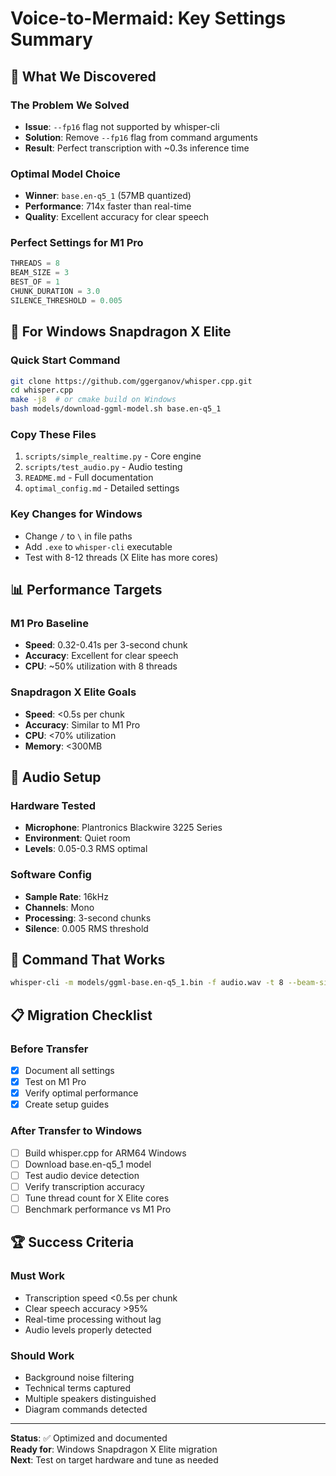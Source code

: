 # Voice-to-Mermaid: Key Settings Summary

## 🎯 What We Discovered

### The Problem We Solved
- **Issue**: `--fp16` flag not supported by whisper-cli
- **Solution**: Remove `--fp16` flag from command arguments
- **Result**: Perfect transcription with ~0.3s inference time

### Optimal Model Choice
- **Winner**: `base.en-q5_1` (57MB quantized)
- **Performance**: 714x faster than real-time
- **Quality**: Excellent accuracy for clear speech

### Perfect Settings for M1 Pro
```python
THREADS = 8
BEAM_SIZE = 3
BEST_OF = 1
CHUNK_DURATION = 3.0
SILENCE_THRESHOLD = 0.005
```

## 🚀 For Windows Snapdragon X Elite

### Quick Start Command
```bash
git clone https://github.com/ggerganov/whisper.cpp.git
cd whisper.cpp
make -j8  # or cmake build on Windows
bash models/download-ggml-model.sh base.en-q5_1
```

### Copy These Files
1. `scripts/simple_realtime.py` - Core engine
2. `scripts/test_audio.py` - Audio testing
3. `README.md` - Full documentation
4. `optimal_config.md` - Detailed settings

### Key Changes for Windows
- Change `/` to `\` in file paths
- Add `.exe` to `whisper-cli` executable
- Test with 8-12 threads (X Elite has more cores)

## 📊 Performance Targets

### M1 Pro Baseline
- **Speed**: 0.32-0.41s per 3-second chunk
- **Accuracy**: Excellent for clear speech
- **CPU**: ~50% utilization with 8 threads

### Snapdragon X Elite Goals
- **Speed**: <0.5s per chunk
- **Accuracy**: Similar to M1 Pro
- **CPU**: <70% utilization
- **Memory**: <300MB

## 🎤 Audio Setup

### Hardware Tested
- **Microphone**: Plantronics Blackwire 3225 Series
- **Environment**: Quiet room
- **Levels**: 0.05-0.3 RMS optimal

### Software Config
- **Sample Rate**: 16kHz
- **Channels**: Mono
- **Processing**: 3-second chunks
- **Silence**: 0.005 RMS threshold

## 🔧 Command That Works
```bash
whisper-cli -m models/ggml-base.en-q5_1.bin -f audio.wav -t 8 --beam-size 3 --best-of 1 --language en --no-timestamps
```

## 📋 Migration Checklist

### Before Transfer
- [x] Document all settings
- [x] Test on M1 Pro
- [x] Verify optimal performance
- [x] Create setup guides

### After Transfer to Windows
- [ ] Build whisper.cpp for ARM64 Windows
- [ ] Download base.en-q5_1 model
- [ ] Test audio device detection
- [ ] Verify transcription accuracy
- [ ] Tune thread count for X Elite cores
- [ ] Benchmark performance vs M1 Pro

## 🏆 Success Criteria

### Must Work
- Transcription speed <0.5s per chunk
- Clear speech accuracy >95%
- Real-time processing without lag
- Audio levels properly detected

### Should Work
- Background noise filtering
- Technical terms captured
- Multiple speakers distinguished
- Diagram commands detected

---

**Status**: ✅ Optimized and documented  
**Ready for**: Windows Snapdragon X Elite migration  
**Next**: Test on target hardware and tune as needed 